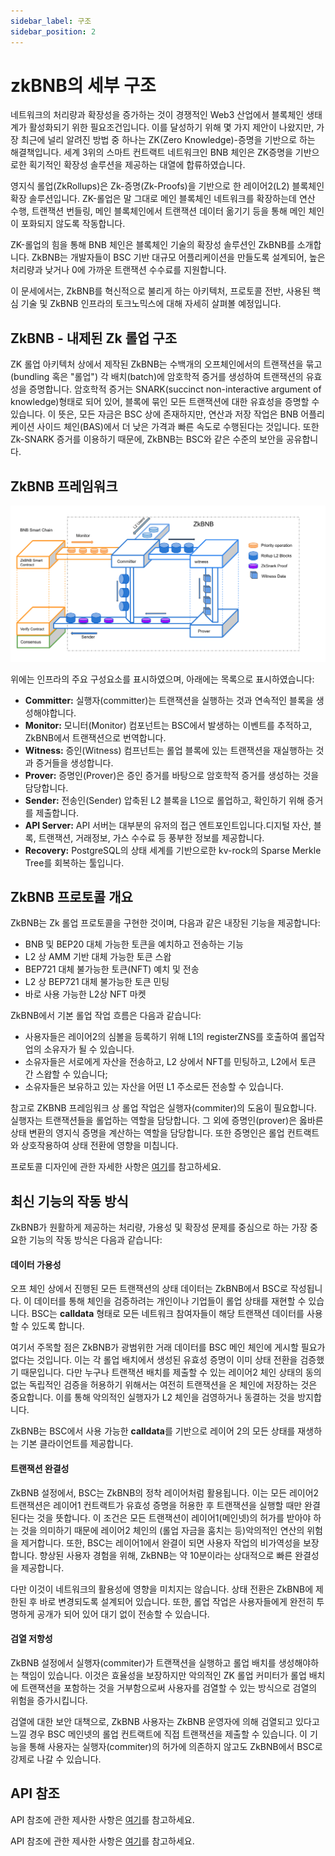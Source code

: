 ```yaml
---
sidebar_label: 구조
sidebar_position: 2
---
```

# zkBNB의 세부 구조

네트워크의 처리량과 확장성을 증가하는 것이 경쟁적인 Web3 산업에서 블록체인 생태계가 활성화되기 위한 필요조건입니다. 이를 달성하기 위해 몇 가지 제안이 나왔지만, 가장 최근에 널리 알려진 방법 중 하나는 ZK(Zero Knowledge)-증명을 기반으로 하는 해결책입니다. 세계 3위의 스마트 컨트랙트 네트워크인 BNB 체인은 ZK증명을 기반으로한 획기적인 확장성 솔루션을 제공하는 대열에 합류하였습니다.

영지식 롤업(ZkRollups)은 Zk-증명(Zk-Proofs)을 기반으로 한 레이어2(L2) 블록체인 확장 솔루션입니다. ZK-롤업은 말 그대로 메인 블록체인 네트워크를 확장하는데 연산 수행, 트랜잭션 번들링, 메인 블록체인에서 트랜잭션 데이터 옮기기 등을 통해 메인 체인이 포화되지 않도록 작동합니다.

ZK-롤업의 힘을 통해 BNB 체인은 블록체인 기술의 확장성 솔루션인 ZkBNB를 소개합니다. ZkBNB는 개발자들이 BSC 기반 대규모 어플리케이션을 만들도록 설계되어, 높은 처리량과 낮거나 0에 가까운 트랜잭션 수수료를 지원합니다.

이 문세에서는, ZkBNB를 혁신적으로 불리게 하는 아키텍처, 프로토콜 전반, 사용된 핵심 기술 및 ZkBNB 인프라의 토크노믹스에 대해 자세히 살펴볼 예정입니다.

## ZkBNB - 내제된 Zk 롤업 구조

ZK 롤업 아키텍처 상에서 제작된 ZkBNB는 수백개의 오프체인에서의 트랜잭션을 묶고(bundling 혹은 "롤업") 각 배치(batch)에 암호학적 증거를 생성하여 트랜잭션의 유효성을 증명합니다. 암호학적 증거는 SNARK(succinct non-interactive argument of knowledge)형태로 되어 있어, 블록에 묶인 모든 트랜잭션에 대한 유효성을 증명할 수 있습니다. 이 뜻은, 모든 자금은 BSC 상에 존재하지만, 연산과 저장 작업은 BNB 어플리케이션 사이드 체인(BAS)에서 더 낮은 가격과 빠른 속도로 수행된다는 것입니다. 또한 Zk-SNARK 증거를 이용하기 때문에, ZkBNB는 BSC와 같은 수준의 보안을 공유합니다.

## ZkBNB 프레임워크

![](./zkBNB-framework.png)

위에는 인프라의 주요 구성요소를 표시하였으며, 아래에는 목록으로 표시하였습니다:

-   **Committer:** 실행자(committer)는 트랜잭션을 실행하는 것과 연속적인 블록을 생성해야합니다.
-   **Monitor:** 모니터(Monitor) 컴포넌트는 BSC에서 발생하는 이벤트를 추적하고, ZkBNB에서 트랜잭션으로 번역합니다.
-   **Witness:** 증인(Witness) 컴프넌트는 롤업 블록에 있는 트랜잭션을 재실행하는 것과 증거들을 생성합니다.
-   **Prover:** 증명인(Prover)은 증인 증거를 바탕으로 암호학적 증거를 생성하는 것을 담당합니다.
-   **Sender:** 전송인(Sender) 압축된 L2 블록을 L1으로 롤업하고, 확인하기 위해 증거를 제출합니다.
-   **API Server:** API 서버는 대부분의 유저의 접근 엔트포인트입니다.디지털 자산, 블록, 트랜잭션, 거래정보, 가스 수수료 등 풍부한 정보를 제공합니다.
-   **Recovery:** PostgreSQL의 상태 세계를 기반으로한 kv-rock의 Sparse Merkle Tree를 회복하는 툴입니다.

## ZkBNB 프로토콜 개요

ZkBNB는 Zk 롤업 프로토콜을 구현한 것이며, 다음과 같은 내장된 기능을 제공합니다:

-   BNB 및 BEP20 대체 가능한 토큰을 예치하고 전송하는 기능
-   L2 상 AMM 기반 대체 가능한 토큰 스왑
-   BEP721 대체 불가능한 토큰(NFT) 예치 및 전송
-   L2 상 BEP721 대체 불가능한 토큰 민팅 
-   바로 사용 가능한 L2상 NFT 마켓

ZkBNB에서 기본 롤업 작업 흐름은 다음과 같습니다:

-   사용자들은 레이어2의 심볼을 등록하기 위해 L1의 registerZNS를 호출하여 롤업작업의 소유자가 될 수 있습니다.
-   소유자들은 서로에게 자산을 전송하고, L2 상에서 NFT를 민팅하고, L2에서 토큰 간 스왑할 수 있습니다;
-   소유자들은 보유하고 있는 자산을 어떤 L1 주소로든 전송할 수 있습니다.

참고로 ZKBNB 프레임워크 상 롤업 작업은 실행자(commiter)의 도움이 필요합니다. 실행자는 트랜잭션들을 롤업하는 역할을 담당합니다. 그 외에 증명인(prover)은 옳바른 상태 변환의 영지식 증명을 계산하는 역할을 담당합니다. 또한 증명인은 롤업 컨트랙트와 상호작용하여 상태 전환에 영향을 미칩니다. 

프로토콜 디자인에 관한 자세한 사항은 [여기](https://github.com/bnb-chain/zkbnb/blob/master/docs/protocol.md)를 참고하세요.

## 최신 기능의 작동 방식

ZkBNB가 원활하게 제공하는 처리량, 가용성 및 확장성 문제를 중심으로 하는 가장 중요한 기능의 작동 방식은 다음과 같습니다:


#### **데이터 가용성** 

오프 체인 상에서 진행된 모든 트랜잭션의 상태 데이터는 ZkBNB에서 BSC로 작성됩니다. 이 데이터를 통해 체인을 검증하려는 개인이나 기업들이 롤업 상태를 재현할 수 있습니다. BSC는 **calldata** 형태로 모든 네트워크 참여자들이 해당 트랜잭션 데이터를 사용할 수 있도록 합니다.

여기서 주목할 점은 ZkBNB가 광범위한 거래 데이터를 BSC 메인 체인에 게시할 필요가 없다는 것입니다. 이는 각 롤업 배치에서 생성된 유효성 증명이 이미 상태 전환을 검증했기 때문입니다. 다만 누구나 트랜잭션 배치를 제출할 수 있는 레이어2 체인 상태의 동의없는 독립적인 검증을 허용하기 위해서는 여전히 트랜잭션을 온 체인에 저장하는 것은 중요합니다. 이를 통해 악의적인 실행자가 L2 체인을 검영하거나 동결하는 것을 방지합니다.

ZkBNB는 BSC에서 사용 가능한 **calldata**를 기반으로 레이어 2의 모든 상태를 재생하는 기본 클라이언트를 제공합니다.

#### 트랜잭션 완결성

ZkBNB 설정에서, BSC는 ZkBNB의 정착 레이어처럼 활용됩니다. 이는 모든 레이어2 트랜잭션은 레이어1 컨트랙트가 유효성 증명을 허용한 후 트랜잭션을 실행할 때만 완결된다는 것을 뜻합니다. 이 조건은 모든 트랜잭션이 레이어1(메인넷)의 허가를 받아야 하는 것을 의미하기 때문에 레이어2 체인의 (롤업 자금을 훔치는 등)악의적인 연산의 위험을 제거합니다. 또한, BSC는 레이어1에서 완결이 되면 사용자 작업의 비가역성을 보장합니다. 향상된 사용자 경험을 위해, ZkBNB는 약 10분이라는 상대적으로 빠른 완결성을 제공합니다.

다만 이것이 네트워크의 활용성에 영향을 미치지는 않습니다. 상태 전환은 ZkBNB에 제한된 후 바로 변경되도록 설계되어 있습니다. 또한, 롤업 작업은 사용자들에게 완전히 투명하게 공개가 되어 있어 대기 없이 전송할 수 있습니다.

#### 검열 저항성

ZkBNB 설정에서 실행자(commiter)가 트랜잭션을 실행하고 롤업 배치를 생성해야하는 책임이 있습니다. 이것은 효율성을 보장하지만 악의적인 ZK 롤업 커미터가 롤업 배치에 트랜잭션을 포함하는 것을 거부함으로써 사용자를 검열할 수 있는 방식으로 검열의 위험을 증가시킵니다.

검열에 대한 보안 대책으로, ZkBNB 사용자는 ZkBNB 운영자에 의해 검열되고 있다고 느낄 경우 BSC 메인넷의 롤업 컨트랙트에 직접 트랜잭션을 제출할 수 있습니다. 이 기능을 통해 사용자는 실행자(commiter)의 허가에 의존하지 않고도 ZkBNB에서 BSC로 강제로 나갈 수 있습니다.

## API 참조

API 참조에 관한 제사한 사항은 [여기](https://github.com/bnb-chain/zkbnb/blob/master/docs/api_reference.md)를 참고하세요.

API 참조에 관한 제사한 사항은 [여기](https://github.com/bnb-chain/zkbnb/blob/master/docs/api_reference.md)를 참고하세요.